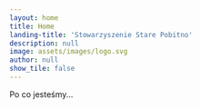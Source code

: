 ```yaml
---
layout: home
title: Home
landing-title: 'Stowarzyszenie Stare Pobitno'
description: null
image: assets/images/logo.svg
author: null
show_tile: false
---
```


Po co jesteśmy...